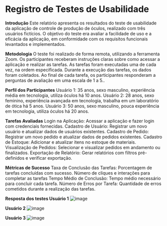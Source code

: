 # Registro de Testes de Usabilidade

**Introdução**
Este relatório apresenta os resultados do teste de usabilidade da aplicação de controle de produção de óculos, realizado com três usuários fictícios. O objetivo do teste era avaliar a facilidade de uso e a eficácia da aplicação, em conformidade com os requisitos funcionais levantados e implementados.

**Metodologia**
O teste foi realizado de forma remota, utilizando a ferramenta Zoom. Os participantes receberam instruções claras sobre como acessar a aplicação e realizar as tarefas. As tarefas foram executadas uma de cada vez, na ordem especificada. Durante a execução das tarefas, os dados foram coletados. Ao final de cada tarefa, os participantes responderam a perguntas de avaliação em uma escala de 1 a 5..

**Perfil dos Participantes**
Usuário 1: 35 anos, sexo masculino, experiência média em tecnologia, utiliza óculos há 10 anos.
Usuário 2: 28 anos, sexo feminino, experiência avançada em tecnologia, trabalha em um laboratório de ótica há 5 anos.
Usuário 3: 50 anos, sexo masculino, pouca experiência em tecnologia, utiliza óculos há 20 anos.

**Tarefas Avaliadas**
Login na Aplicação:  Acessar a aplicação e fazer login com credenciais fornecidas.
Cadastro de Usuário: Registrar um novo usuário e atualizar dados de usuários existentes.
Cadastro de Pedido: Registrar um novo pedido e atualizar dados de pedidos existentes.
Cadastro de Estoque:  Adicionar e atualizar itens no estoque de materiais.
Visualização de Pedidos: Selecionar e visualizar pedidos em andamento ou finalizados.
Exportação de Relatório: Gerar relatórios com filtros pré-definidos e verificar exportação.

**Métricas de Sucesso**
Taxa de Conclusão das Tarefas: Porcentagem de tarefas concluídas com sucesso.
Número de cliques e interações para completar as tarefas
Tempo Médio de Conclusão: Tempo médio necessário para concluir cada tarefa.
Número de Erros por Tarefa: Quantidade de erros cometidos durante a realização das tarefas.

**Resposta dos testes 
Usuário 1**
![image](https://github.com/ICEI-PUC-Minas-PMV-ADS/pmv-ads-2024-1-e2-proj-int-t3-grupo01/assets/144706915/7bfe5dbb-4aba-4a04-a817-92980a95fd51)

**Usuário 2**
![image](https://github.com/ICEI-PUC-Minas-PMV-ADS/pmv-ads-2024-1-e2-proj-int-t3-grupo01/assets/144706915/28818e6c-f83b-44f7-9fb7-0b614b615165)

**Usuário 3**
![image](https://github.com/ICEI-PUC-Minas-PMV-ADS/pmv-ads-2024-1-e2-proj-int-t3-grupo01/assets/144706915/1d24b3bb-83b1-4fb0-bdc6-2e19e8722d14)

